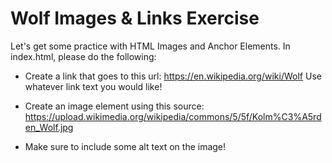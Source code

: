 # Wolf Images & Links Exercise
Let's get some practice with HTML Images and Anchor Elements.  In index.html, please do the following:

 - Create a link that goes to this url: https://en.wikipedia.org/wiki/Wolf Use whatever link text you would like!

 - Create an image element using this source: https://upload.wikimedia.org/wikipedia/commons/5/5f/Kolm%C3%A5rden_Wolf.jpg

 - Make sure to include some alt text on the image!